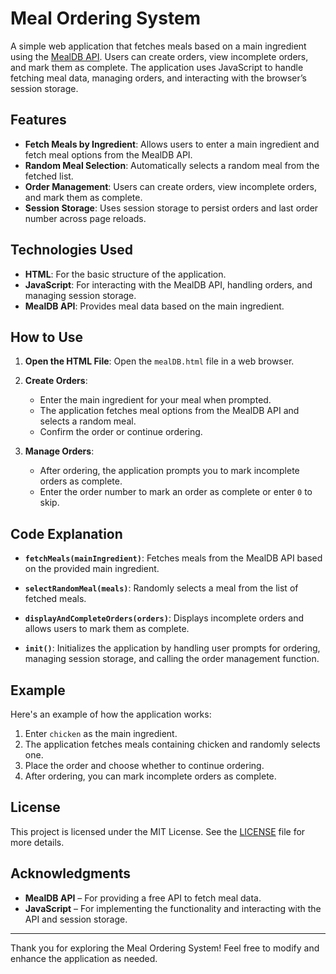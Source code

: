 # Meal Ordering System

A simple web application that fetches meals based on a main ingredient using the [MealDB API](https://www.themealdb.com/api.php). Users can create orders, view incomplete orders, and mark them as complete. The application uses JavaScript to handle fetching meal data, managing orders, and interacting with the browser’s session storage.

## Features

- **Fetch Meals by Ingredient**: Allows users to enter a main ingredient and fetch meal options from the MealDB API.
- **Random Meal Selection**: Automatically selects a random meal from the fetched list.
- **Order Management**: Users can create orders, view incomplete orders, and mark them as complete.
- **Session Storage**: Uses session storage to persist orders and last order number across page reloads.

## Technologies Used

- **HTML**: For the basic structure of the application.
- **JavaScript**: For interacting with the MealDB API, handling orders, and managing session storage.
- **MealDB API**: Provides meal data based on the main ingredient.

## How to Use

1. **Open the HTML File**:
   Open the `mealDB.html` file in a web browser.

2. **Create Orders**:
   - Enter the main ingredient for your meal when prompted.
   - The application fetches meal options from the MealDB API and selects a random meal.
   - Confirm the order or continue ordering.

3. **Manage Orders**:
   - After ordering, the application prompts you to mark incomplete orders as complete.
   - Enter the order number to mark an order as complete or enter `0` to skip.

## Code Explanation

- **`fetchMeals(mainIngredient)`**:
  Fetches meals from the MealDB API based on the provided main ingredient.

- **`selectRandomMeal(meals)`**:
  Randomly selects a meal from the list of fetched meals.

- **`displayAndCompleteOrders(orders)`**:
  Displays incomplete orders and allows users to mark them as complete.

- **`init()`**:
  Initializes the application by handling user prompts for ordering, managing session storage, and calling the order management function.

## Example

Here's an example of how the application works:
1. Enter `chicken` as the main ingredient.
2. The application fetches meals containing chicken and randomly selects one.
3. Place the order and choose whether to continue ordering.
4. After ordering, you can mark incomplete orders as complete.

## License

This project is licensed under the MIT License. See the [LICENSE](LICENSE) file for more details.

## Acknowledgments

- **MealDB API** – For providing a free API to fetch meal data.
- **JavaScript** – For implementing the functionality and interacting with the API and session storage.

---

Thank you for exploring the Meal Ordering System! Feel free to modify and enhance the application as needed.
